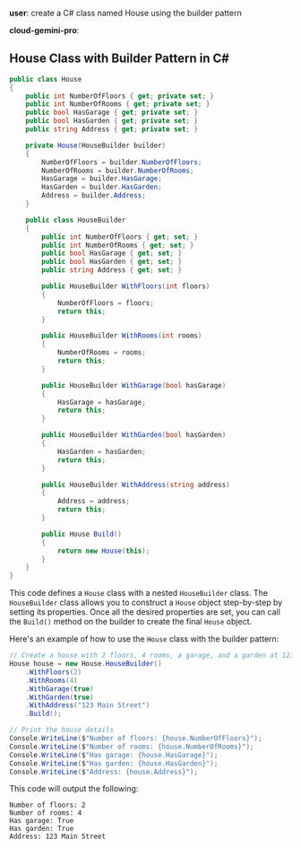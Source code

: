 **user**: create a C# class named House using the builder pattern

**cloud-gemini-pro**: 
## House Class with Builder Pattern in C#

```C#
public class House
{
    public int NumberOfFloors { get; private set; }
    public int NumberOfRooms { get; private set; }
    public bool HasGarage { get; private set; }
    public bool HasGarden { get; private set; }
    public string Address { get; private set; }

    private House(HouseBuilder builder)
    {
        NumberOfFloors = builder.NumberOfFloors;
        NumberOfRooms = builder.NumberOfRooms;
        HasGarage = builder.HasGarage;
        HasGarden = builder.HasGarden;
        Address = builder.Address;
    }

    public class HouseBuilder
    {
        public int NumberOfFloors { get; set; }
        public int NumberOfRooms { get; set; }
        public bool HasGarage { get; set; }
        public bool HasGarden { get; set; }
        public string Address { get; set; }

        public HouseBuilder WithFloors(int floors)
        {
            NumberOfFloors = floors;
            return this;
        }

        public HouseBuilder WithRooms(int rooms)
        {
            NumberOfRooms = rooms;
            return this;
        }

        public HouseBuilder WithGarage(bool hasGarage)
        {
            HasGarage = hasGarage;
            return this;
        }

        public HouseBuilder WithGarden(bool hasGarden)
        {
            HasGarden = hasGarden;
            return this;
        }

        public HouseBuilder WithAddress(string address)
        {
            Address = address;
            return this;
        }

        public House Build()
        {
            return new House(this);
        }
    }
}
```

This code defines a `House` class with a nested `HouseBuilder` class. The `HouseBuilder` class allows you to construct a `House` object step-by-step by setting its properties. Once all the desired properties are set, you can call the `Build()` method on the builder to create the final `House` object.

Here's an example of how to use the `House` class with the builder pattern:

```C#
// Create a house with 2 floors, 4 rooms, a garage, and a garden at 123 Main Street
House house = new House.HouseBuilder()
    .WithFloors(2)
    .WithRooms(4)
    .WithGarage(true)
    .WithGarden(true)
    .WithAddress("123 Main Street")
    .Build();

// Print the house details
Console.WriteLine($"Number of floors: {house.NumberOfFloors}");
Console.WriteLine($"Number of rooms: {house.NumberOfRooms}");
Console.WriteLine($"Has garage: {house.HasGarage}");
Console.WriteLine($"Has garden: {house.HasGarden}");
Console.WriteLine($"Address: {house.Address}");
```

This code will output the following:

```
Number of floors: 2
Number of rooms: 4
Has garage: True
Has garden: True
Address: 123 Main Street
```
